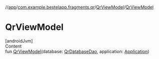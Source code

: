 //[app](../../index.md)/[com.example.bestelapp.fragments.qr](../index.md)/[QrViewModel](index.md)/[QrViewModel](-qr-view-model.md)



# QrViewModel  
[androidJvm]  
Content  
fun [QrViewModel](-qr-view-model.md)(database: [QrDatabaseDao](../../com.example.bestelapp.data.qr/-qr-database-dao/index.md), application: [Application](https://developer.android.com/reference/kotlin/android/app/Application.html))  



